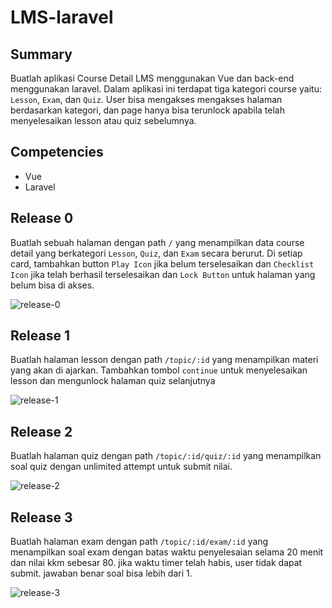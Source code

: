 # LMS-laravel

## Summary

Buatlah aplikasi Course Detail LMS menggunakan Vue dan back-end menggunakan laravel. Dalam aplikasi ini terdapat tiga kategori course yaitu: `Lesson`, `Exam`, dan `Quiz`. User bisa mengakses mengakses halaman berdasarkan kategori, dan page hanya bisa terunlock apabila telah menyelesaikan lesson atau quiz sebelumnya.

## Competencies

- Vue
- Laravel

## Release 0

Buatlah sebuah halaman dengan path `/` yang menampilkan data course detail yang berkategori `Lesson`, `Quiz`, dan `Exam` secara berurut. Di setiap card, tambahkan button `Play Icon` jika belum terselesaikan dan `Checklist Icon` jika telah berhasil terselesaikan dan `Lock Button` untuk halaman yang belum bisa di akses.

![release-0](release-0.jpg)

## Release 1

Buatlah halaman lesson dengan path `/topic/:id` yang menampilkan materi yang akan di ajarkan. Tambahkan tombol `continue` untuk menyelesaikan lesson dan mengunlock halaman quiz selanjutnya 

![release-1](release-1.jpg)

## Release 2

Buatlah halaman quiz dengan path `/topic/:id/quiz/:id` yang menampilkan soal quiz dengan unlimited attempt untuk submit nilai.

![release-2](release-2.jpg)

## Release 3

Buatlah halaman exam dengan path `/topic/:id/exam/:id` yang menampilkan soal exam dengan batas waktu penyelesaian selama 20 menit dan nilai kkm sebesar 80. jika waktu timer telah habis, user tidak dapat submit. jawaban benar soal bisa lebih dari 1.

![release-3](release-3.jpt)
